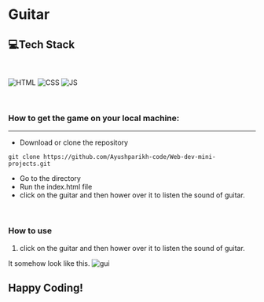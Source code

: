 # Guitar 


## 💻Tech Stack
<br>

![HTML](https://img.shields.io/badge/html5%20-%23E34F26.svg?&style=for-the-badge&logo=html5&logoColor=white)
![CSS](https://img.shields.io/badge/css3%20-%231572B6.svg?&style=for-the-badge&logo=css3&logoColor=white)
![JS](https://img.shields.io/badge/javascript%20-%23323330.svg?&style=for-the-badge&logo=javascript&logoColor=%23F7DF1E)

<br>

### How to get the game on your local machine:

---

- Download or clone the repository

```
git clone https://github.com/Ayushparikh-code/Web-dev-mini-projects.git
```

- Go to the directory
- Run the index.html file
- click on the guitar and then hower over it to listen the sound of guitar.

<br>

### How to use 
1. click on the guitar and then hower over it to listen the sound of guitar.


It somehow look like this.
![gui](https://user-images.githubusercontent.com/76838660/128736725-a843641e-defe-4534-ab63-9de09c629c53.PNG)



## Happy Coding!

